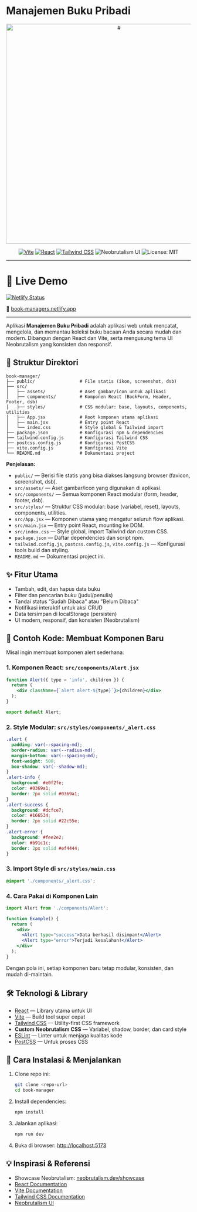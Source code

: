 # Manajemen Buku Pribadi

<p align="center">
  <img src="https://i.imgur.com/Ane8Q1u.png" alt="#" width="600" />
</p>

<p align="center">
  <a href="https://vitejs.dev/"><img src="https://img.shields.io/badge/Vite-4.x-646CFF?logo=vite&logoColor=white" alt="Vite" /></a>
  <a href="https://react.dev/"><img src="https://img.shields.io/badge/React-19.x-61DAFB?logo=react&logoColor=black" alt="React" /></a>
  <a href="https://tailwindcss.com/"><img src="https://img.shields.io/badge/TailwindCSS-4.x-38BDF8?logo=tailwindcss&logoColor=white" alt="Tailwind CSS" /></a>
  <img src="https://img.shields.io/badge/Neobrutalism%20UI-%23FFBF00?style=flat-square" alt="Neobrutalism UI" />
  <img src="https://img.shields.io/badge/license-MIT-green" alt="License: MIT" />
</p>

---
# 🚀 Live Demo

[![Netlify Status](https://api.netlify.com/api/v1/badges/de33da51-b984-4b4f-bbed-414ef6f07765/deploy-status)](https://app.netlify.com/projects/book-managers/deploys)

🔗 [book-managers.netlify.app](https://book-managers.netlify.app)

---

Aplikasi **Manajemen Buku Pribadi** adalah aplikasi web untuk mencatat, mengelola, dan memantau koleksi buku bacaan Anda secara mudah dan modern. Dibangun dengan React dan Vite, serta mengusung tema UI Neobrutalism yang konsisten dan responsif.

## 📁 Struktur Direktori

```
book-manager/
├── public/                 # File statis (ikon, screenshot, dsb)
├── src/
│   ├── assets/             # Aset gambar/icon untuk aplikasi
│   ├── components/         # Komponen React (BookForm, Header, Footer, dsb)
│   ├── styles/             # CSS modular: base, layouts, components, utilities
│   ├── App.jsx             # Root komponen utama aplikasi
│   ├── main.jsx            # Entry point React
│   └── index.css           # Style global & Tailwind import
├── package.json            # Konfigurasi npm & dependencies
├── tailwind.config.js      # Konfigurasi Tailwind CSS
├── postcss.config.js       # Konfigurasi PostCSS
├── vite.config.js          # Konfigurasi Vite
└── README.md               # Dokumentasi project
```

**Penjelasan:**
- `public/` — Berisi file statis yang bisa diakses langsung browser (favicon, screenshot, dsb).
- `src/assets/` — Aset gambar/icon yang digunakan di aplikasi.
- `src/components/` — Semua komponen React modular (form, header, footer, dsb).
- `src/styles/` — Struktur CSS modular: base (variabel, reset), layouts, components, utilities.
- `src/App.jsx` — Komponen utama yang mengatur seluruh flow aplikasi.
- `src/main.jsx` — Entry point React, mounting ke DOM.
- `src/index.css` — Style global, import Tailwind dan custom CSS.
- `package.json` — Daftar dependencies dan script npm.
- `tailwind.config.js`, `postcss.config.js`, `vite.config.js` — Konfigurasi tools build dan styling.
- `README.md` — Dokumentasi project ini.

## ✨ Fitur Utama
- Tambah, edit, dan hapus data buku
- Filter dan pencarian buku (judul/penulis)
- Tandai status "Sudah Dibaca" atau "Belum Dibaca"
- Notifikasi interaktif untuk aksi CRUD
- Data tersimpan di localStorage (persisten)
- UI modern, responsif, dan konsisten (Neobrutalism)

## 🧩 Contoh Kode: Membuat Komponen Baru

Misal ingin membuat komponen alert sederhana:

### 1. Komponen React: `src/components/Alert.jsx`
```jsx
function Alert({ type = 'info', children }) {
  return (
    <div className={`alert alert-${type}`}>{children}</div>
  );
}

export default Alert;
```

### 2. Style Modular: `src/styles/components/_alert.css`
```css
.alert {
  padding: var(--spacing-md);
  border-radius: var(--radius-md);
  margin-bottom: var(--spacing-md);
  font-weight: 500;
  box-shadow: var(--shadow-md);
}
.alert-info {
  background: #e0f2fe;
  color: #0369a1;
  border: 2px solid #0369a1;
}
.alert-success {
  background: #dcfce7;
  color: #166534;
  border: 2px solid #22c55e;
}
.alert-error {
  background: #fee2e2;
  color: #b91c1c;
  border: 2px solid #ef4444;
}
```

### 3. Import Style di `src/styles/main.css`
```css
@import './components/_alert.css';
```

### 4. Cara Pakai di Komponen Lain
```jsx
import Alert from './components/Alert';

function Example() {
  return (
    <div>
      <Alert type="success">Data berhasil disimpan!</Alert>
      <Alert type="error">Terjadi kesalahan!</Alert>
    </div>
  );
}
```

Dengan pola ini, setiap komponen baru tetap modular, konsisten, dan mudah di-maintain.

## 🛠️ Teknologi & Library
- [React](https://react.dev/) — Library utama untuk UI
- [Vite](https://vitejs.dev/) — Build tool super cepat
- [Tailwind CSS](https://tailwindcss.com/) — Utility-first CSS framework
- **Custom Neobrutalism CSS** — Variabel, shadow, border, dan card style
- [ESLint](https://eslint.org/) — Linter untuk menjaga kualitas kode
- [PostCSS](https://postcss.org/) — Untuk proses CSS

## 🚀 Cara Instalasi & Menjalankan
1. Clone repo ini:
   ```bash
   git clone <repo-url>
   cd book-manager
   ```
2. Install dependencies:
   ```bash
   npm install
   ```
3. Jalankan aplikasi:
   ```bash
   npm run dev
   ```
4. Buka di browser: [http://localhost:5173](http://localhost:5173)

## 💡 Inspirasi & Referensi
- Showcase Neobrutalism: [neobrutalism.dev/showcase](https://www.neobrutalism.dev/showcase)
- [React Documentation](https://react.dev/)
- [Vite Documentation](https://vitejs.dev/)
- [Tailwind CSS Documentation](https://tailwindcss.com/)
- [Neobrutalism UI](https://neobrutalist.dev/)
